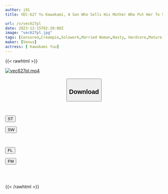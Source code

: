 ```yaml
---
author: j91
title: VEC-627 Yu Kawakami, A Son Who Sells His Mother Who Put Her To Sleep With Drugs To An Online Friend Who Likes Married Women

url: /v/vec627pl
date: 2023-12-15T02:20:00Z
image: "vec627pl.jpg"
tags: [Censored,Creampie,Solowork,Married Woman,Nasty, Hardcore,Mature Woman	 ]
maker: [Venus]
actress: [ Kawakami Yuu]
---
```



{{< rawhtml >}}

<div class="video" data-videoid="rgmWMR86wbibpYy">
    <a href="javascript:;">
        <img src="/v/vec627pl/vec627pl.jpg" width="WIDTH" height="HEIGHT" alt="vec627pl.mp4" loading="lazy">
    </a>
</div>

<script type="text/javascript" src="https://j91.asia/asset/on-demand-st.js"></script>

<br>
  <link rel="stylesheet" href="https://j91.asia/asset/bs5.css">
  
  <center>
  <button class="btn btn-primary" type="button" data-bs-toggle="collapse" data-bs-target=".multi-collapse" aria-expanded="false" aria-controls="multiCollapseExample1 multiCollapseExample2"><h2>Download</h2></button></center>
</p>
<div class="row">
  <div class="col">
    <div class="collapse multi-collapse" id="multiCollapseExample1">
      <div class="card card-body">
	      	      <br>
<div class="buttons">  
<p><a href="https://streamtape.to/v/rgmWMR86wbibpYy" target="_blank"><button class="btn-hover color-3"><i class="fa fa-download"></i> ST</button></a></p>
<p><a href="https://flaswish.com/jvwed502rgz3" target="_blank"><button class="btn-hover color-2"><i class="fa fa-download"></i> SW</button></a></p></div>
    </div>
  </div>
</div>
  <div class="col">
    <div class="collapse multi-collapse" id="multiCollapseExample2">
      <div class="card card-body">
	      <br>
<div class="buttons">
<p><a href="javascript:;" target="_blank"><button class="btn-hover color-9"><i class="fa fa-download"></i> FL</button></a></p>
<p><a href="javascript:;" target="_blank"><button class="btn-hover color-8"><i class="fa fa-download"></i> FM</button></a></p></div>
<br><br>
      </div>
    </div>
  </div>
</div>

{{< /rawhtml >}}
